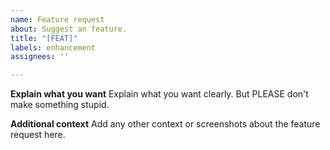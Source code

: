 ```yaml
---
name: Feature request
about: Suggest an feature.
title: "[FEAT]"
labels: enhancement
assignees: ''

---
```


**Explain what you want**
Explain what you want clearly. But PLEASE don't make something stupid.

**Additional context**
Add any other context or screenshots about the feature request here.
